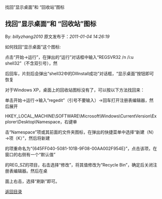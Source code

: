 找回”显示桌面”和 “回收站”图标
## 找回”显示桌面”和 “回收站”图标

By: *billyzhang2010* 原文发布于：*2011-01-04 14:26:19*

如何找回“显示桌面”这个图标&#58;

点击“开始→运行”，在弹出的“运行”对话框中输入“REGSVR32 /n /i&#58;u
shell32”（不含双引号），然

后回车，片刻后会弹出“shell32中的DllInstall成功”对话框，“显示桌面”按钮即可恢复

对于Windows XP，桌面上的回收站图标没有了，可以按以下方法找回来：

单击开始→运行→输入“regedit”（引号不要输入）→回车打开注册表编辑器，然后展开

HKEY_LOCAL_MACHINE\SOFTWARE\Microsoft\Windows\CurrentVersion\Explorer\Desktop\Namespace，右键单

击“Namespace”项或其前面的文件夹图标，在弹出的快捷菜单中选择“新建（N）→项（K）”，然后将新建

的项重命名为“&#123;645FF040-5081-101B-9F08-00AA002F954E&#125;”，点击该项，在窗口的右侧有一个“默认值”

的REG_SZ的项目，右击选择“修改”，将其值修改为“Recycle Bin”，确定后关闭注册表编辑器。然后在桌

面上右击，选择“刷新”即可。

[返回目录](index.html)
